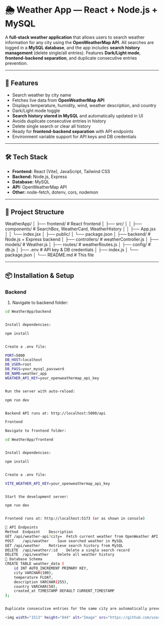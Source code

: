# 🌦️ Weather App — React + Node.js + MySQL

A **full-stack weather application** that allows users to search weather information for any city using the **OpenWeatherMap API**. All searches are logged in a **MySQL database**, and the app includes **search history management** (delete single/all entries). Features **Dark/Light mode**, **frontend-backend separation**, and duplicate consecutive entries prevention.

---

## 🚀 Features

- Search weather by city name  
- Fetches live data from **OpenWeatherMap API**  
- Displays temperature, humidity, wind, weather description, and country  
- Dark/Light mode toggle  
- **Search history stored in MySQL** and automatically updated in UI  
- Avoids duplicate consecutive entries in history  
- Delete single search or clear all history  
- Ready for **frontend-backend separation** with API endpoints  
- Environment variable support for API keys and DB credentials  

---

## 🛠️ Tech Stack

- **Frontend:** React (Vite), JavaScript, Tailwind CSS  
- **Backend:** Node.js, Express  
- **Database:** MySQL  
- **API:** OpenWeatherMap API  
- **Other:** node-fetch, dotenv, cors, nodemon  

---

## 📂 Project Structure

WeatherApp/
│
├── frontend/ # React frontend
│ ├── src/
│ │ ├── components/ # SearchBox, WeatherCard, WeatherHistory
│ │ ├── App.jsx
│ │ └── index.jsx
│ ├── public/
│ └── package.json
│
├── backend/ # Node.js + Express backend
│ ├── controllers/ # weatherController.js
│ ├── models/ # Weather.js
│ ├── routes/ # weatherRoutes.js
│ ├── config/ # db.js
│ ├── .env # API key & DB credentials
│ ├── index.js
│ └── package.json
│
└── README.md # This file



---

## 📦 Installation & Setup

### Backend

1. Navigate to backend folder:

```bash
cd WeatherApp/backend


Install dependencies:

npm install


Create a .env file:

PORT=5000
DB_HOST=localhost
DB_USER=root
DB_PASS=your_mysql_password
DB_NAME=weather_app
WEATHER_API_KEY=your_openweathermap_api_key


Run the server with auto-reload:

npm run dev


Backend API runs at: http://localhost:5000/api

Frontend

Navigate to frontend folder:

cd WeatherApp/frontend


Install dependencies:

npm install


Create a .env file:

VITE_WEATHER_API_KEY=your_openweathermap_api_key


Start the development server:

npm run dev


Frontend runs at: http://localhost:5173 (or as shown in console)

🔗 API Endpoints
Method	Endpoint	Description
GET	/api/weather-api?city=	Fetch current weather from OpenWeather API
POST	/api/weather	Save searched weather in MySQL
GET	/api/weather	Retrieve search history from MySQL
DELETE	/api/weather/:id	Delete a single search record
DELETE	/api/weather	Delete all weather history
💾 Database Schema
CREATE TABLE weather_data (
    id INT AUTO_INCREMENT PRIMARY KEY,
    city VARCHAR(100),
    temperature FLOAT,
    description VARCHAR(255),
    country VARCHAR(50),
    created_at TIMESTAMP DEFAULT CURRENT_TIMESTAMP
);


Duplicate consecutive entries for the same city are automatically prevented in backend.

<img width="1513" height="844" alt="Image" src="https://github.com/user-attachments/assets/cdb72e59-97a2-4ad9-9ea5-6173203dcaee" />
